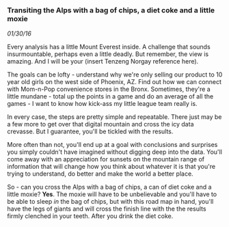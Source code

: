 ### Transiting the Alps with a bag of chips, a diet coke and a little moxie
_01/30/16_

Every analysis has a little Mount Everest inside.  A challenge that sounds insurmountable, perhaps even a little deadly.  But remember, the view is amazing.  And I will be your (insert Tenzeng Norgay reference here).

The goals can be lofty - understand why we're only selling our product to 10 year old girls on the west side of Phoenix, AZ.  Find out how we can connect with Mom-n-Pop convenience stores in the Bronx.  Sometimes, they're a little mundane - total up the points in a game and do an average of all the games - I want to know how kick-ass my little league team really is.

In every case, the steps are pretty simple and repeatable.  There just may be a few more to get over that digital mountain and cross the icy data crevasse.  But I guarantee, you'll be tickled with the results.  

More often than not, you'll end up at a goal with conclusions and surprises you simply couldn't have imagined without digging deep into the data.  You'll come away with an appreciation for sunsets on the mountain range of information that will change how you think about whatever it is that you're trying to understand, do better and make the world a better place. 

So - can you cross the Alps with a bag of chips, a can of diet coke and a little moxie?  __Yes__. The moxie will have to be unbelievable and you'll have to be able to sleep _in_ the bag of chips, but with this road map in hand, you'll have the legs of giants and will cross the finish line with the the results firmly clenched in your teeth.  After you drink the diet coke.